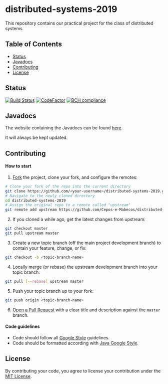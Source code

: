 # distributed-systems-2019
This repository contains our practical project for the class of distributed systems
## Table of Contents
- [Status](#status)
- [Javadocs](#javadocs)
- [Contributing](#contributing)
- [License](#license)

## Status
[![Build Status](https://travis-ci.com/Cepos-e-Mabecos/distributed-systems-2019.svg?branch=master)](https://travis-ci.com/Cepos-e-Mabecos/distributed-systems-2019)
[![CodeFactor](https://www.codefactor.io/repository/github/cepos-e-mabecos/distributed-systems-2019/badge/master)](https://www.codefactor.io/repository/github/cepos-e-mabecos/distributed-systems-2019/overview/master)
[![BCH compliance](https://bettercodehub.com/edge/badge/Cepos-e-Mabecos/distributed-systems-2019?branch=master)](https://bettercodehub.com/)
## Javadocs
The website containing the Javadocs can be found [here](https://cepos-e-mabecos.github.io/distributed-systems-2019/docs).

It will always be kept updated.
## Contributing
#### How to start
1. [Fork](https://help.github.com/articles/fork-a-repo/) the project, clone your fork, and configure the remotes:
```bash
# Clone your fork of the repo into the current directory
git clone https://github.com/<your-username>/distributed-systems-2019.git
# Navigate to the newly cloned directory
cd distributed-systems-2019
# Assign the original repo to a remote called "upstream"
git remote add upstream https://github.com/Cepos-e-Mabecos/distributed-systems-2019.git
```
2. If you cloned a while ago, get the latest changes from upstream:
```bash
git checkout master
git pull upstream master
```
3. Create a new topic branch (off the main project development branch) to contain your feature, change, or fix:
```bash
git checkout -b <topic-branch-name>
```
4. Locally merge (or rebase) the upstream development branch into your topic branch:
```bash
git pull [--rebase] upstream master
```
5. Push your topic branch up to your fork:
```bash
git push origin <topic-branch-name>
```
6. [Open a Pull Request](https://help.github.com/articles/about-pull-requests/) with a clear title and description against the `master` branch.

#### Code guidelines
- Code should follow all [Google Style](https://google.github.io/styleguide/javaguide.html) guidelines.
- Code should be formatted according with [Java Google Style](https://github.com/google/styleguide).

## License
By contributing your code, you agree to license your contribution under the [MIT License](https://github.com/Cepos-e-Mabecos/distributed-systems-2019/blob/master/LICENSE).
